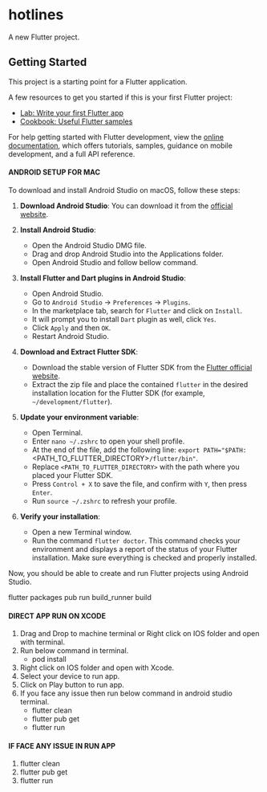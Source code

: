 # hotlines

A new Flutter project.

## Getting Started

This project is a starting point for a Flutter application.

A few resources to get you started if this is your first Flutter project:

- [Lab: Write your first Flutter app](https://docs.flutter.dev/get-started/codelab)
- [Cookbook: Useful Flutter samples](https://docs.flutter.dev/cookbook)

For help getting started with Flutter development, view the
[online documentation](https://docs.flutter.dev/), which offers tutorials,
samples, guidance on mobile development, and a full API reference.


#### ANDROID SETUP FOR MAC #####
To download and install Android Studio on macOS, follow these steps:

1. **Download Android Studio**: You can download it from the [official website](https://developer.android.com/studio).

2. **Install Android Studio**:
    - Open the Android Studio DMG file.
    - Drag and drop Android Studio into the Applications folder.
    - Open Android Studio and follow bellow command.

3. **Install Flutter and Dart plugins in Android Studio**:
    - Open Android Studio.
    - Go to `Android Studio` -> `Preferences` -> `Plugins`.
    - In the marketplace tab, search for `Flutter` and click on `Install`.
    - It will prompt you to install `Dart` plugin as well, click `Yes`.
    - Click `Apply` and then `OK`.
    - Restart Android Studio.

4. **Download and Extract Flutter SDK**:
    - Download the stable version of Flutter SDK from the [Flutter official website](https://flutter-ko.dev/get-started/install/macos).
    - Extract the zip file and place the contained `flutter` in the desired installation location for the Flutter SDK (for example, `~/development/flutter`).

5. **Update your environment variable**:
    - Open Terminal.
    - Enter `nano ~/.zshrc` to open your shell profile.
    - At the end of the file, add the following line: `export PATH="$PATH:`<PATH_TO_FLUTTER_DIRECTORY>`/flutter/bin"`.
    - Replace `<PATH_TO_FLUTTER_DIRECTORY>` with the path where you placed your Flutter SDK.
    - Press `Control + X` to save the file, and confirm with `Y`, then press `Enter`.
    - Run `source ~/.zshrc` to refresh your profile.

6. **Verify your installation**:
    - Open a new Terminal window.
    - Run the command `flutter doctor`. This command checks your environment and displays a report of the status of your Flutter installation. Make sure everything is checked and properly installed.

Now, you should be able to create and run Flutter projects using Android Studio.

flutter packages pub run build_runner build

#### DIRECT APP RUN ON XCODE ####

1. Drag and Drop to machine terminal or Right click on IOS folder and open with terminal.
2. Run below command in terminal.
    - pod install
3. Right click on IOS folder and open with Xcode.
4. Select your device to run app.
5. Click on Play button to run app.
6. If you face any issue then run below command in android studio terminal.
    - flutter clean
    - flutter pub get
    - flutter run



#### IF FACE ANY ISSUE IN RUN APP ####
1. flutter clean
2. flutter pub get
3. flutter run
